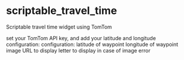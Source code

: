 # scriptable_travel_time
Scriptable travel time widget using TomTom

set your TomTom API key, and add your latitude and longitude configuration:
configuration:
latitude of waypoint
longitude of waypoint
image URL to display
letter to display in case of image error
